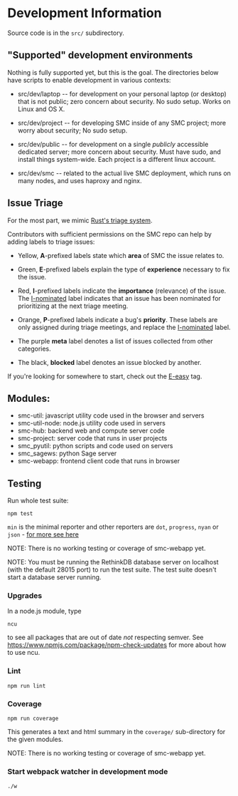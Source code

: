 # Development Information

Source code is in the `src/` subdirectory.

## "Supported" development environments

Nothing is fully supported yet, but this is the goal.  The directories below have
scripts to enable development in various contexts:

- src/dev/laptop -- for development on your personal laptop (or desktop) that is not public; zero concern about security. No sudo setup.  Works on Linux and OS X.

- src/dev/project -- for developing SMC inside of any SMC project; more worry about security; No sudo setup.

- src/dev/public -- for development on a single *publicly* accessible dedicated server; more concern about security.  Must have sudo, and install things system-wide.  Each project is a different linux account.

- src/dev/smc -- related to the actual live SMC deployment, which runs on many nodes, and uses haproxy and nginx.

## Issue Triage
For the most part, we mimic [Rust's triage system](https://github.com/rust-lang/rust/blob/master/CONTRIBUTING.md#issue-triage).

Contributors with sufficient permissions on the SMC repo can help by adding
labels to triage issues:

* Yellow, **A**-prefixed labels state which **area** of SMC the issue relates to.

* Green, **E**-prefixed labels explain the type of **experience** necessary
  to fix the issue.

* Red, **I**-prefixed labels indicate the **importance** (relevance) of the issue. The
  [I-nominated][inom] label indicates that an issue has been nominated for
  prioritizing at the next triage meeting.

* Orange, **P**-prefixed labels indicate a bug's **priority**. These labels
  are only assigned during triage meetings, and replace the [I-nominated][inom]
  label.

* The purple **meta** label denotes a list of issues collected from other categories.


* The black, **blocked** label denotes an issue blocked by another.

If you're looking for somewhere to start, check out the [E-easy][eeasy] tag.

[inom]:https://github.com/sagemathinc/smc/labels/I-nominated
[eeasy]:https://github.com/sagemathinc/smc/labels/E-easy


## Modules:

- smc-util:      javascript utility code used in the browser and servers
- smc-util-node: node.js utility code used in servers
- smc-hub:       backend web and compute server code
- smc-project:   server code that runs in user projects
- smc_pyutil:    python scripts and code used on servers
- smc_sagews:    python Sage server
- smc-webapp:    frontend client code that runs in browser

## Testing

Run whole test suite:

    npm test

`min` is the minimal reporter and
other reporters are `dot`, `progress`, `nyan` or `json` - [for more see here](http://mochajs.org/)

NOTE: There is no working testing or coverage of smc-webapp yet.

NOTE: You must be running the RethinkDB database server on localhost (with the default 28015 port) to run the test suite.  The test suite doesn't start a database server running.

### Upgrades

In a node.js module, type

    ncu

to see all packages that are out of date *not* respecting semver.  See https://www.npmjs.com/package/npm-check-updates for more about how to use ncu.

### Lint

    npm run lint

### Coverage

    npm run coverage

This generates a text and html summary in the `coverage/` sub-directory for the given modules.

NOTE: There is no working testing or coverage of smc-webapp yet.

### Start webpack watcher in development mode

    ./w
